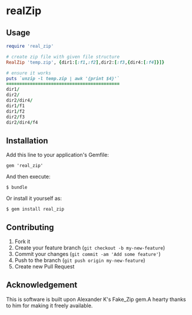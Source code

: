 # realZip

## Usage

```ruby
require 'real_zip'

# create zip file with given file structure
RealZip 'temp.zip', {dir1:[:f1,:f2],dir2:[:f3,{dir4:[:f4]}]}

# ensure it works
puts `unzip -l temp.zip | awk '{print $4}'`
===========================================
dir1/
dir2/
dir2/dir4/
dir1/f1
dir1/f2
dir2/f3
dir2/dir4/f4
```

## Installation

Add this line to your application's Gemfile:

    gem 'real_zip'

And then execute:

    $ bundle

Or install it yourself as:

    $ gem install real_zip

## Contributing

1. Fork it
2. Create your feature branch (`git checkout -b my-new-feature`)
3. Commit your changes (`git commit -am 'Add some feature'`)
4. Push to the branch (`git push origin my-new-feature`)
5. Create new Pull Request

## Acknowledgement
This is software is built upon Alexander K's Fake_Zip gem.A hearty thanks to him for making it freely available.